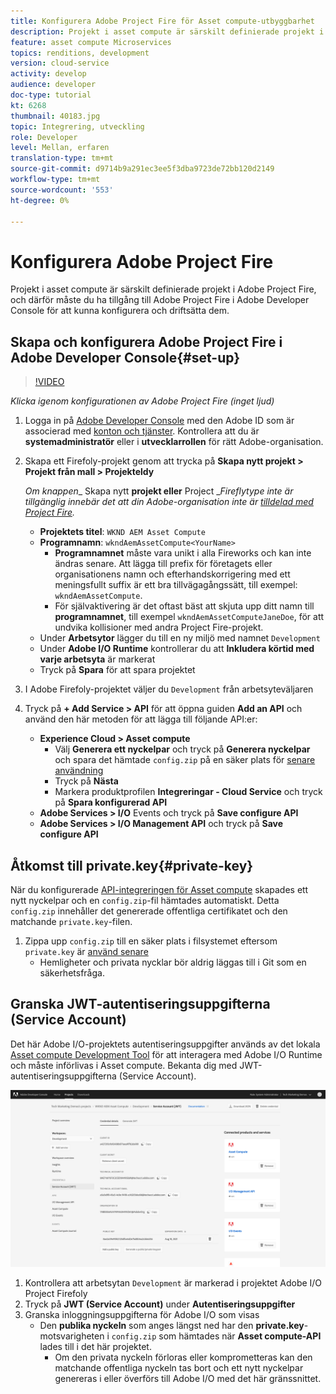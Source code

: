 ```yaml
---
title: Konfigurera Adobe Project Fire för Asset compute-utbyggbarhet
description: Projekt i asset compute är särskilt definierade projekt i Adobe Project Fire, och därför måste du ha tillgång till Adobe Project Fire i Adobe Developer Console för att kunna konfigurera och driftsätta dem.
feature: asset compute Microservices
topics: renditions, development
version: cloud-service
activity: develop
audience: developer
doc-type: tutorial
kt: 6268
thumbnail: 40183.jpg
topic: Integrering, utveckling
role: Developer
level: Mellan, erfaren
translation-type: tm+mt
source-git-commit: d9714b9a291ec3ee5f3dba9723de72bb120d2149
workflow-type: tm+mt
source-wordcount: '553'
ht-degree: 0%

---
```



# Konfigurera Adobe Project Fire

Projekt i asset compute är särskilt definierade projekt i Adobe Project Fire, och därför måste du ha tillgång till Adobe Project Fire i Adobe Developer Console för att kunna konfigurera och driftsätta dem.

## Skapa och konfigurera Adobe Project Fire i Adobe Developer Console{#set-up}

>[!VIDEO](https://video.tv.adobe.com/v/40183/?quality=12&learn=on)

_Klicka igenom konfigurationen av Adobe Project Fire (inget ljud)_

1. Logga in på [Adobe Developer Console](https://console.adobe.io) med den Adobe ID som är associerad med [konton och tjänster](./accounts-and-services.md). Kontrollera att du är __systemadministratör__ eller i __utvecklarrollen__ för rätt Adobe-organisation.
1. Skapa ett Firefoly-projekt genom att trycka på __Skapa nytt projekt > Projekt från mall > Projekteldy__

   _Om knappen__ Skapa nytt __projekt eller__ Project __Fireflytype inte är tillgänglig innebär det att din Adobe-organisation inte är  [tilldelad med Project Fire](#request-adobe-project-firefly)._

   + __Projektets titel__:  `WKND AEM Asset Compute`
   + __Programnamn__:  `wkndAemAssetCompute<YourName>`
      + __Programnamnet__ måste vara unikt i alla Fireworks och kan inte ändras senare. Att lägga till prefix för företagets eller organisationens namn och efterhandskorrigering med ett meningsfullt suffix är ett bra tillvägagångssätt, till exempel: `wkndAemAssetCompute`.
      + För självaktivering är det oftast bäst att skjuta upp ditt namn till __programnamnet__, till exempel `wkndAemAssetComputeJaneDoe`, för att undvika kollisioner med andra Project Fire-projekt.
   + Under __Arbetsytor__ lägger du till en ny miljö med namnet `Development`
   + Under __Adobe I/O Runtime__ kontrollerar du att __Inkludera körtid med varje arbetsyta__ är markerat
   + Tryck på __Spara__ för att spara projektet
1. I Adobe Firefoly-projektet väljer du `Development` från arbetsyteväljaren
1. Tryck på __+ Add Service > API__ för att öppna guiden __Add an API__ och använd den här metoden för att lägga till följande API:er:

   + __Experience Cloud > Asset compute__
      + Välj __Generera ett nyckelpar__ och tryck på __Generera nyckelpar__ och spara det hämtade `config.zip` på en säker plats för [senare användning](#private-key)
      + Tryck på __Nästa__
      + Markera produktprofilen __Integreringar - Cloud Service__ och tryck på __Spara konfigurerad API__
   + __Adobe Services > I/O__ Events och tryck på  __Save configure API__
   + __Adobe Services > I/O Management API__ och tryck på  __Save configure API__

## Åtkomst till private.key{#private-key}

När du konfigurerade [API-integreringen för Asset compute](#set-up) skapades ett nytt nyckelpar och en `config.zip`-fil hämtades automatiskt. Detta `config.zip` innehåller det genererade offentliga certifikatet och den matchande `private.key`-filen.

1. Zippa upp `config.zip` till en säker plats i filsystemet eftersom `private.key` är [använd senare](../develop/environment-variables.md)
   + Hemligheter och privata nycklar bör aldrig läggas till i Git som en säkerhetsfråga.

## Granska JWT-autentiseringsuppgifterna (Service Account)

Det här Adobe I/O-projektets autentiseringsuppgifter används av det lokala [Asset compute Development Tool](../develop/development-tool.md) för att interagera med Adobe I/O Runtime och måste införlivas i Asset compute. Bekanta dig med JWT-autentiseringsuppgifterna (Service Account).

![Adobe Developer Service Account-autentiseringsuppgifter](./assets/firefly/service-account.png)

1. Kontrollera att arbetsytan `Development` är markerad i projektet Adobe I/O Project Firefoly
1. Tryck på __JWT (Service Account)__ under __Autentiseringsuppgifter__
1. Granska inloggningsuppgifterna för Adobe I/O som visas
   + Den __publika nyckeln__ som anges längst ned har den __private.key__-motsvarigheten i `config.zip` som hämtades när __Asset compute-API__ lades till i det här projektet.
      + Om den privata nyckeln förloras eller komprometteras kan den matchande offentliga nyckeln tas bort och ett nytt nyckelpar genereras i eller överförs till Adobe I/O med det här gränssnittet.
